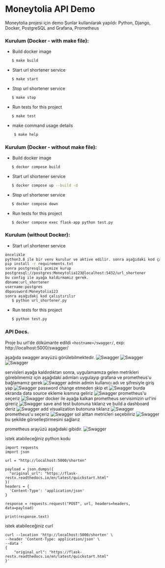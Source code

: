 # Moneytolia API Demo

Moneytolia projesi için demo
Şunlar kullanılarak yapıldı: Python, Django, Docker, PostgreSQL and Grafana, Prometheus


### Kurulum (Docker - with make file):

- Build docker image
 ```sh
    $ make build
 ```

- Start url shortener service
 ```sh
    $ make start
 ```

- Stop url shortener service
 ```sh
    $ make stop
 ```

- Run tests for this project
 ```sh
    $ make test
 ```

- make command usage details
 ```sh
     $ make help
 ```


### Kurulum (Docker - without make file):

- Build docker image
 ```sh
    $ docker compose build
 ```

- Start url shortener service
 ```sh
    $ docker compose up --build -d
 ```

- Stop url shortener service
 ```sh
    $ docker compose down
 ```

- Run tests for this project
 ```sh
    $ docker compose exec flask-app python test.py
 ```


### Kurulum (without Docker):


- Start url shortener service
 ```sh
öncelikle 
python3.8 ile bir venv kurulur ve aktive edilir. sonra aşağıdaki kod çalıştırılır
pip install -r requirements.txt
sonra postgresqli pcmize kurup 
postgresql://postgres:Moneytolia123@localhost:5432/url_shortener
bu config ile ayağa kaldırmamız gerek.
dbname:url_shortener
username:postgres
dbpassword:Moneytolia123
sonra aşağıdaki kod çalıştırılır
    $ python url_shortener.py
 ```


- Run tests for this project
 ```sh
    $ python test.py
 ```


### API Docs.

Proje bu url'de dökümante edildi `<hostname>/swagger/`,
exp: http://localhost:5000/swagger/


aşağıda swagger arayüzü görülebilmektedir.
![Swagger](https://github.com/selcukakarin/url-shortener/blob/main/img/swagger-img1.png)
![Swagger](https://github.com/selcukakarin/url-shortener/blob/main/img/swagger-img2.png)
![Swagger](https://github.com/selcukakarin/url-shortener/blob/main/img/swagger-img3.png)

servisleri ayağa kaldırdıktan sonra, uygulamamıza gelen metrikleri görebilmemiz için aşağıdaki adımları uygulayıp grafana ve prometheus'u bağlamamız gerek
![Swagger](https://github.com/selcukakarin/url-shortener/blob/main/img/grafana1.png)
admin admin kullanıcı adı ve şifresiyle giriş yap
![Swagger](https://github.com/selcukakarin/url-shortener/blob/main/img/grafana2.png)
password change etmeden skip et
![Swagger](https://github.com/selcukakarin/url-shortener/blob/main/img/grafana3.png)
burda ekranda data source ekleme kısmına geliriz
![Swagger](https://github.com/selcukakarin/url-shortener/blob/main/img/grafana4.png)
prometheus'u seçeriz
![Swagger](https://github.com/selcukakarin/url-shortener/blob/main/img/grafana5.png)
docker ile ayağa kalkan prometheus servisimizin url'ini gireriz
![Swagger](https://github.com/selcukakarin/url-shortener/blob/main/img/grafana6.png)
save and test butonuna tıklarız ve build a dashboard deriz
![Swagger](https://github.com/selcukakarin/url-shortener/blob/main/img/grafana7.png)
add visualization butonuna tıklarız
![Swagger](https://github.com/selcukakarin/url-shortener/blob/main/img/grafana8.png)
prometheus'u seçeriz
![Swagger](https://github.com/selcukakarin/url-shortener/blob/main/img/grafana9.png)
sol alttan metricleri seçebiliriz
![Swagger](https://github.com/selcukakarin/url-shortener/blob/main/img/grafana10.png)
bu şekilde görselleştirmesini sağlarız

prometheus arayüzü aşağıdaki gibidir.
![Swagger](https://github.com/selcukakarin/url-shortener/blob/main/img/prometheus.png)

istek atabileceğiniz python kodu
```
import requests
import json

url = "http://localhost:5000/shorten"

payload = json.dumps({
  "original_url": "https://flask-restx.readthedocs.io/en/latest/quickstart.html"
})
headers = {
  'Content-Type': 'application/json'
}

response = requests.request("POST", url, headers=headers, data=payload)

print(response.text)
```

istek atabileceğiniz curl
```
curl --location 'http://localhost:5000/shorten' \
--header 'Content-Type: application/json' \
--data '
{
    "original_url": "https://flask-restx.readthedocs.io/en/latest/quickstart.html"
}'

```